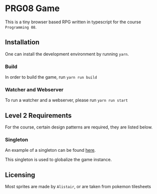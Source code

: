 # PRG08 Game

This is a tiny browser based RPG written in typescript for the course `Programming 08`.

## Installation

One can install the development environment by running `yarn`.

### Build
In order to build the game, run `yarn run build`

### Watcher and Webserver
To run a watcher and a webserver, please run `yarn run start`


## Level 2 Requirements

For the course, certain design patterns are required, they are listed below.

### Singleton
An example of a singleton can be found [here](https://github.com/Nickforall/prg8game/blob/master/src/game.ts).

This singleton is used to globalize the game instance.

## Licensing

Most sprites are made by `Alistair`, or are taken from pokemon tilesheets